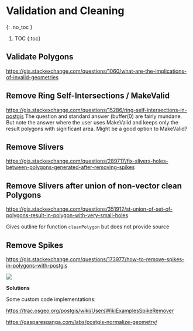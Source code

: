# Validation and Cleaning
{: .no_toc }

1. TOC
{:toc}

## Validate Polygons
<https://gis.stackexchange.com/questions/1060/what-are-the-implications-of-invalid-geometries>

## Remove Ring Self-Intersections / MakeValid
<https://gis.stackexchange.com/questions/15286/ring-self-intersections-in-postgis>
The question and standard answer (buffer(0) are fairly mundane. But note the answer where the user uses MakeValid and keeps only the result polygons with significant area.  Might be a good option to MakeValid?

## Remove Slivers
<https://gis.stackexchange.com/questions/289717/fix-slivers-holes-between-polygons-generated-after-removing-spikes>

## Remove Slivers after union of non-vector clean Polygons
<https://gis.stackexchange.com/questions/351912/st-union-of-set-of-polygons-result-in-polygon-with-very-small-holes>

Gives outline for function `cleanPolygon` but does not provide source

## Remove Spikes
<https://gis.stackexchange.com/questions/173977/how-to-remove-spikes-in-polygons-with-postgis>

![](https://i.stack.imgur.com/iCRwL.png)

**Solutions**

Some custom code implementations:

<https://trac.osgeo.org/postgis/wiki/UsersWikiExamplesSpikeRemover>

<https://gasparesganga.com/labs/postgis-normalize-geometry/>
